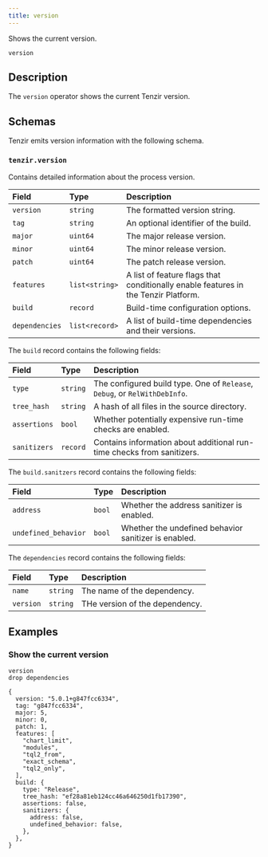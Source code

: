 ```yaml
---
title: version
---
```


Shows the current version.

```tql
version
```

## Description

The `version` operator shows the current Tenzir version.

## Schemas

Tenzir emits version information with the following schema.

### `tenzir.version`

Contains detailed information about the process version.

|Field|Type|Description|
|:-|:-|:-|
|`version`|`string`|The formatted version string.|
|`tag`|`string`|An optional identifier of the build.|
|`major`|`uint64`|The major release version.|
|`minor`|`uint64`|The minor release version.|
|`patch`|`uint64`|The patch release version.|
|`features`|`list<string>`|A list of feature flags that conditionally enable features in the Tenzir Platform.|
|`build`|`record`|Build-time configuration options.|
|`dependencies`|`list<record>`|A list of build-time dependencies and their versions.|

The `build` record contains the following fields:

|Field|Type|Description|
|:-|:-|:-|
|`type`|`string`|The configured build type. One of `Release`, `Debug`, or `RelWithDebInfo`.|
|`tree_hash`|`string`|A hash of all files in the source directory.|
|`assertions`|`bool`|Whether potentially expensive run-time checks are enabled.|
|`sanitizers`|`record`|Contains information about additional run-time checks from sanitizers.|

The `build.sanitzers` record contains the following fields:

|Field|Type|Description|
|:-|:-|:-|
|`address`|`bool`|Whether the address sanitizer is enabled.|
|`undefined_behavior`|`bool`|Whether the undefined behavior sanitizer is enabled.|

The `dependencies` record contains the following fields:

|Field|Type|Description|
|:-|:-|:-|
|`name`|`string`|The name of the dependency.|
|`version`|`string`|THe version of the dependency.|

## Examples

### Show the current version

```tql
version
drop dependencies
```

```tql
{
  version: "5.0.1+g847fcc6334",
  tag: "g847fcc6334",
  major: 5,
  minor: 0,
  patch: 1,
  features: [
    "chart_limit",
    "modules",
    "tql2_from",
    "exact_schema",
    "tql2_only",
  ],
  build: {
    type: "Release",
    tree_hash: "ef28a81eb124cc46a646250d1fb17390",
    assertions: false,
    sanitizers: {
      address: false,
      undefined_behavior: false,
    },
  },
}
```
